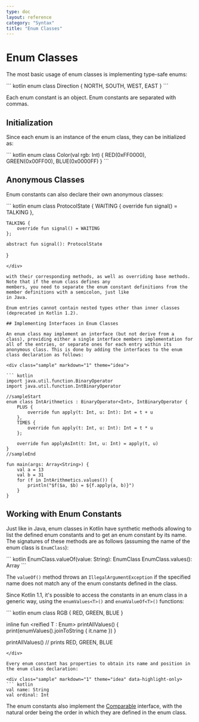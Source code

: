```yaml
---
type: doc
layout: reference
category: "Syntax"
title: "Enum Classes"
---
```


# Enum Classes

The most basic usage of enum classes is implementing type-safe enums:

<div class="sample" markdown="1" theme="idea" data-highlight-only>
``` kotlin
enum class Direction {
    NORTH, SOUTH, WEST, EAST
}
```
</div>

Each enum constant is an object. Enum constants are separated with commas.

## Initialization

Since each enum is an instance of the enum class, they can be initialized as:

<div class="sample" markdown="1" theme="idea" data-highlight-only>
``` kotlin
enum class Color(val rgb: Int) {
        RED(0xFF0000),
        GREEN(0x00FF00),
        BLUE(0x0000FF)
}
```
</div>

## Anonymous Classes

Enum constants can also declare their own anonymous classes:

<div class="sample" markdown="1" theme="idea" data-highlight-only>
``` kotlin
enum class ProtocolState {
    WAITING {
        override fun signal() = TALKING
    },

    TALKING {
        override fun signal() = WAITING
    };

    abstract fun signal(): ProtocolState
}
```
</div>

with their corresponding methods, as well as overriding base methods. Note that if the enum class defines any
members, you need to separate the enum constant definitions from the member definitions with a semicolon, just like
in Java.

Enum entries cannot contain nested types other than inner classes (deprecated in Kotlin 1.2).

## Implementing Interfaces in Enum Classes

An enum class may implement an interface (but not derive from a class), providing either a single interface members implementation for all of the entries, or separate ones for each entry within its anonymous class. This is done by adding the interfaces to the enum class declaration as follows:

<div class="sample" markdown="1" theme="idea">

``` kotlin
import java.util.function.BinaryOperator
import java.util.function.IntBinaryOperator

//sampleStart
enum class IntArithmetics : BinaryOperator<Int>, IntBinaryOperator {
    PLUS {
        override fun apply(t: Int, u: Int): Int = t + u
    },
    TIMES {
        override fun apply(t: Int, u: Int): Int = t * u
    };
    
    override fun applyAsInt(t: Int, u: Int) = apply(t, u)
}
//sampleEnd

fun main(args: Array<String>) {
    val a = 13
    val b = 31
    for (f in IntArithmetics.values()) {
        println("$f($a, $b) = ${f.apply(a, b)}")
    }
}
```
</div>

## Working with Enum Constants

Just like in Java, enum classes in Kotlin have synthetic methods allowing to list
the defined enum constants and to get an enum constant by its name. The signatures
of these methods are as follows (assuming the name of the enum class is `EnumClass`):

<div class="sample" markdown="1" theme="idea" data-highlight-only>
``` kotlin
EnumClass.valueOf(value: String): EnumClass
EnumClass.values(): Array<EnumClass>
```
</div>

The `valueOf()` method throws an `IllegalArgumentException` if the specified name does
not match any of the enum constants defined in the class.

Since Kotlin 1.1, it's possible to access the constants in an enum class in a generic way, using
the `enumValues<T>()` and `enumValueOf<T>()` functions:

<div class="sample" markdown="1" theme="idea" data-highlight-only>
``` kotlin
enum class RGB { RED, GREEN, BLUE }

inline fun <reified T : Enum<T>> printAllValues() {
    print(enumValues<T>().joinToString { it.name })
}

printAllValues<RGB>() // prints RED, GREEN, BLUE
```
</div>

Every enum constant has properties to obtain its name and position in the enum class declaration:

<div class="sample" markdown="1" theme="idea" data-highlight-only>
``` kotlin
val name: String
val ordinal: Int
```
</div>

The enum constants also implement the [Comparable](/api/latest/jvm/stdlib/kotlin/-comparable/index.html) interface,
with the natural order being the order in which they are defined in the enum class.
